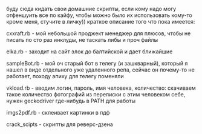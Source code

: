 буду сюда кидать свои домашние скрипты, 
если кому надо могу отфеншуить все по кайфу, чтобы можно было их использовать кому-то кроме меня, стучите в личку))
краткое описание того что пока имеется:

cxxraft.rb - мой небольшой проджект менеджер для плюсов, чтобы не писать по сто раз инклуды, не таскать либы и проч файлы

elka.rb - заходит на сайт элок до балтийской и дает ближайшие

sampleBot.rb - мой оч старый бот в телегу (и зашкварный), который я нашел в виде отдельного уже удаленного репа, сейчас он почему-то не работает, походу апиху для телегу поменяли

vkload.rb - вводим логин, пароль, имя человека, количество: скачиваем такое количество фотографий из переписки с этим человеком себе, нужен geckodriver где-нибудь в PATH для работы

imgs2pdf.rb - склеивает картинки в пдф

crack_scipts - скрипты для реверс-дзена
